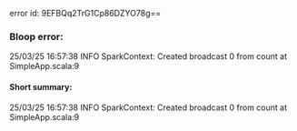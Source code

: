 error id: 9EFBQq2TrG1Cp86DZYO78g==
### Bloop error:

25/03/25 16:57:38 INFO SparkContext: Created broadcast 0 from count at SimpleApp.scala:9
#### Short summary: 

25/03/25 16:57:38 INFO SparkContext: Created broadcast 0 from count at SimpleApp.scala:9